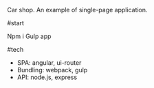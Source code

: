 Car shop. An example of single-page application.

#start

Npm i
Gulp app


#tech
- SPA: angular, ui-router
- Bundling: webpack, gulp
- API: node.js, express

